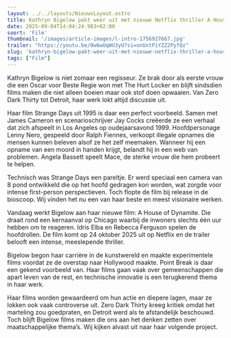```yaml
---
layout: ../../layouts/NieuwsLayout.astro
title: Kathryn Bigelow pakt weer uit met nieuwe Netflix thriller A House of Dynamite
date: 2025-09-04T14:04:24.983+02:00
soort: 'Film'
thumbnail: '/images/article-images/l-intro-1756927667.jpg'
trailer: "https://youtu.be/0w6wUqWU3yU?si=onUxtPiYZZ2PyfQz"
slug: 'kathryn-bigelow-pakt-weer-uit-met-nieuwe-netflix-thriller-a-house-of-dynamite'
tags: ["Film"]
---
```


Kathryn Bigelow is niet zomaar een regisseur. Ze brak door als eerste vrouw die
een Oscar voor Beste Regie won met The Hurt Locker en blijft sindsdien films
maken die niet alleen boeien maar ook stof doen opwaaien. Van Zero Dark Thirty
tot Detroit, haar werk lokt altijd discussie uit.

Haar film Strange Days uit 1995 is daar een perfect voorbeeld. Samen met James
Cameron en scenarioschrijver Jay Cocks creëerde ze een verhaal dat zich afspeelt
in Los Angeles op oudejaarsavond 1999. Hoofdpersonage Lenny Nero, gespeeld door
Ralph Fiennes, verkoopt illegale opnames die mensen kunnen beleven alsof ze het
zelf meemaken. Wanneer hij een opname van een moord in handen krijgt, belandt
hij in een web van problemen. Angela Bassett speelt Mace, de sterke vrouw die
hem probeert te helpen.

Technisch was Strange Days een pareltje. Er werd speciaal een camera van 8 pond
ontwikkeld die op het hoofd gedragen kon worden, wat zorgde voor intense
first-person perspectieven. Toch flopte de film bij release in de bioscoop. Wij
vinden het nu een van haar beste en meest visionaire werken.

Vandaag werkt Bigelow aan haar nieuwe film: A House of Dynamite. Die draait rond
een kernaanval op Chicago waarbij de inwoners slechts één uur hebben om te
reageren. Idris Elba en Rebecca Ferguson spelen de hoofdrollen. De film komt op
24 oktober 2025 uit op Netflix en de trailer belooft een intense, meeslepende
thriller.

Bigelow begon haar carrière in de kunstwereld en maakte experimentele films
voordat ze de overstap naar Hollywood maakte. Point Break is daar een gekend
voorbeeld van. Haar films gaan vaak over gemeenschappen die apart leven van de
rest, en technische innovatie is een terugkerend thema in haar werk.

Haar films worden gewaardeerd om hun actie en diepere lagen, maar ze lokken ook
vaak controverse uit. Zero Dark Thirty kreeg kritiek omdat het marteling zou
goedpraten, en Detroit werd als te afstandelijk beschouwd. Toch blijft Bigelow
films maken die ons aan het denken zetten over maatschappelijke thema’s. Wij
kijken alvast uit naar haar volgende project.
